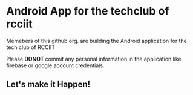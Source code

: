 # Android App for the techclub of rcciit

Memebers of this github org. are building the Android application for the tech club of RCCIIT 

Please <b> DONOT </b> commit any personal information in the application like firebase or google account credentials. 

## Let's make it Happen! 

